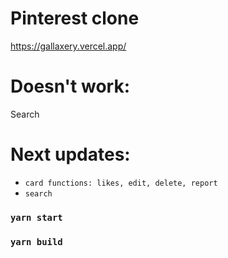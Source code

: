 # Pinterest clone
https://gallaxery.vercel.app/

# Doesn't work:
Search

# Next updates: 
* `card functions: likes, edit, delete, report`
* `search`

### `yarn start`
### `yarn build`
